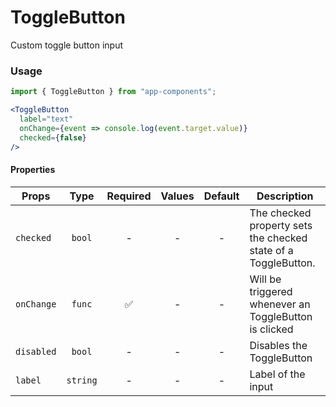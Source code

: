 # ToggleButton

Custom toggle button input

### Usage

```js
import { ToggleButton } from "app-components";
```

```jsx
<ToggleButton
  label="text"
  onChange={event => console.log(event.target.value)}
  checked={false}
/>
```

#### Properties

| Props        |   Type   | Required | Values | Default | Description                                                    |
| ------------ | :------: | :------: | :----: | :-----: | -------------------------------------------------------------- |
| `checked`  |  `bool`  |    -     |   -    |    -    | The checked property sets the checked state of a ToggleButton. |
| `onChange`   |  `func`  |    ✅    |   -    |    -    | Will be triggered whenever an ToggleButton is clicked          |
| `disabled` |  `bool`  |    -     |   -    |    -    | Disables the ToggleButton                                      |
| `label`      | `string` |    -     |   -    |    -    | Label of the input                                             |
